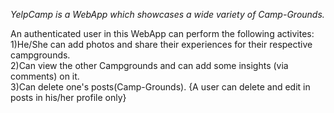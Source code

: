 <em>YelpCamp is a WebApp which showcases a wide variety of Camp-Grounds.</em><br>

An authenticated user in this WebApp can perform the following activites:  
  1)He/She can add photos and share their experiences for their respective campgrounds.  
  2)Can view the other Campgrounds and can add some insights (via comments) on it.  
  3)Can delete one's posts(Camp-Grounds). {A user can delete and edit in posts in his/her profile only}  

